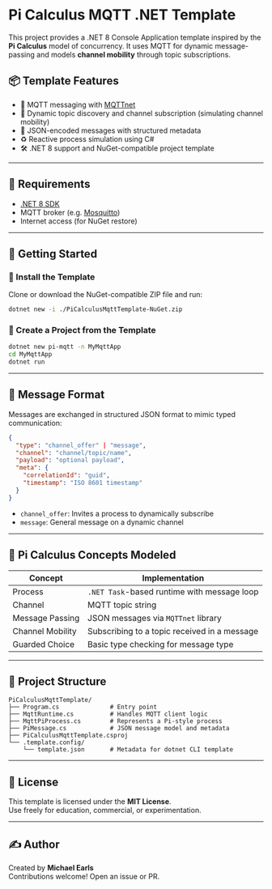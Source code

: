# Pi Calculus MQTT .NET Template

This project provides a .NET 8 Console Application template inspired by the **Pi Calculus** model of concurrency. It uses MQTT for dynamic message-passing and models **channel mobility** through topic subscriptions.

## 📦 Template Features

- 📡 MQTT messaging with [MQTTnet](https://github.com/dotnet/MQTTnet)
- 🔁 Dynamic topic discovery and channel subscription (simulating channel mobility)
- 🧠 JSON-encoded messages with structured metadata
- ♻️ Reactive process simulation using C#
- 🛠️ .NET 8 support and NuGet-compatible project template

---

## 🧰 Requirements

- [.NET 8 SDK](https://dotnet.microsoft.com/en-us/download)
- MQTT broker (e.g. [Mosquitto](https://mosquitto.org/download/))
- Internet access (for NuGet restore)

---

## 🚀 Getting Started

### 🔧 Install the Template

Clone or download the NuGet-compatible ZIP file and run:

```bash
dotnet new -i ./PiCalculusMqttTemplate-NuGet.zip
```

### 🧪 Create a Project from the Template

```bash
dotnet new pi-mqtt -n MyMqttApp
cd MyMqttApp
dotnet run
```

---

## 🧬 Message Format

Messages are exchanged in structured JSON format to mimic typed communication:

```json
{
  "type": "channel_offer" | "message",
  "channel": "channel/topic/name",
  "payload": "optional payload",
  "meta": {
    "correlationId": "guid",
    "timestamp": "ISO 8601 timestamp"
  }
}
```

- `channel_offer`: Invites a process to dynamically subscribe
- `message`: General message on a dynamic channel

---

## 🧠 Pi Calculus Concepts Modeled

| Concept           | Implementation                                 |
|------------------|--------------------------------------------------|
| Process          | `.NET Task`-based runtime with message loop     |
| Channel          | MQTT topic string                               |
| Message Passing  | JSON messages via `MQTTnet` library             |
| Channel Mobility | Subscribing to a topic received in a message    |
| Guarded Choice   | Basic type checking for message type            |

---

## 📁 Project Structure

```
PiCalculusMqttTemplate/
├── Program.cs              # Entry point
├── MqttRuntime.cs          # Handles MQTT client logic
├── MqttPiProcess.cs        # Represents a Pi-style process
├── PiMessage.cs            # JSON message model and metadata
├── PiCalculusMqttTemplate.csproj
└── .template.config/
    └── template.json       # Metadata for dotnet CLI template
```

---

## 📜 License

This template is licensed under the **MIT License**.  
Use freely for education, commercial, or experimentation.

---

## ✍️ Author

Created by **Michael Earls**  
Contributions welcome! Open an issue or PR.
